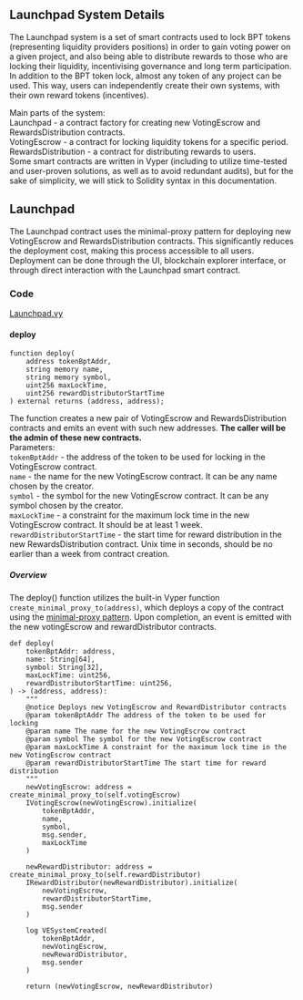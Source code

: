 ## Launchpad System Details

The Launchpad system is a set of smart contracts used to lock BPT tokens (representing liquidity providers positions) in order to gain voting power on a given project, and also being able to distribute rewards to those who are locking their liquidity, incentivising governance and long term participation.  
In addition to the BPT token lock, almost any token of any project can be used. This way, users can independently create their own systems, with their own reward tokens (incentives).

Main parts of the system:  
Launchpad - a contract factory for creating new VotingEscrow and RewardsDistribution contracts.  
VotingEscrow - a contract for locking liquidity tokens for a specific period.  
RewardsDistribution - a contract for distributing rewards to users.  
Some smart contracts are written in Vyper (including to utilize time-tested and user-proven solutions, as well as to avoid redundant audits), but for the sake of simplicity, we will stick to Solidity syntax in this documentation.  


## Launchpad
The Launchpad contract uses the minimal-proxy pattern for deploying new VotingEscrow and RewardsDistribution contracts. This significantly reduces the deployment cost, making this process accessible to all users. Deployment can be done through the UI, blockchain explorer interface, or through direct interaction with the Launchpad smart contract.


### Code  
[Launchpad.vy](../contracts/Launchpad.vy)

#### deploy
```
function deploy(
    address tokenBptAddr,
    string memory name,
    string memory symbol,
    uint256 maxLockTime,
    uint256 rewardDistributorStartTime
) external returns (address, address);
```

The function creates a new pair of VotingEscrow and RewardsDistribution contracts and emits an event with such new addresses. **The caller will be the admin of these new contracts.**  
Parameters:  
`tokenBptAddr` - the address of the token to be used for locking in the VotingEscrow contract.  
`name` - the name for the new VotingEscrow contract. It can be any name chosen by the creator.  
`symbol` - the symbol for the new VotingEscrow contract. It can be any symbol chosen by the creator.  
`maxLockTime` - a constraint for the maximum lock time in the new VotingEscrow contract. It should be at least 1 week.  
`rewardDistributorStartTime` - the start time for reward distribution in the new RewardsDistribution contract. Unix time in seconds, should be no earlier than a week from contract creation.  

##### Overview  
The deploy() function utilizes the built-in Vyper function `create_minimal_proxy_to(address)`, which deploys a copy of the contract using the [minimal-proxy pattern](https://eips.ethereum.org/EIPS/eip-1167). Upon completion, an event is emitted with the new votingEscrow and rewardDistributor contracts.


```
def deploy(
    tokenBptAddr: address,
    name: String[64],
    symbol: String[32],
    maxLockTime: uint256,
    rewardDistributorStartTime: uint256,
) -> (address, address):
    """
    @notice Deploys new VotingEscrow and RewardDistributor contracts
    @param tokenBptAddr The address of the token to be used for locking
    @param name The name for the new VotingEscrow contract
    @param symbol The symbol for the new VotingEscrow contract
    @param maxLockTime A constraint for the maximum lock time in the new VotingEscrow contract
    @param rewardDistributorStartTime The start time for reward distribution
    """
    newVotingEscrow: address = create_minimal_proxy_to(self.votingEscrow)
    IVotingEscrow(newVotingEscrow).initialize(
        tokenBptAddr,
        name,
        symbol,
        msg.sender,
        maxLockTime
    )

    newRewardDistributor: address = create_minimal_proxy_to(self.rewardDistributor)
    IRewardDistributor(newRewardDistributor).initialize(
        newVotingEscrow,
        rewardDistributorStartTime,
        msg.sender
    )

    log VESystemCreated(
        tokenBptAddr,
        newVotingEscrow,
        newRewardDistributor,
        msg.sender
    )

    return (newVotingEscrow, newRewardDistributor)
```
